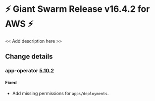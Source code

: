 # :zap: Giant Swarm Release v16.4.2 for AWS :zap:

<< Add description here >>

## Change details


### app-operator [5.10.2](https://github.com/giantswarm/app-operator/releases/tag/v5.10.2)

#### Fixed
- Add missing permissions for `apps/deployments`.



